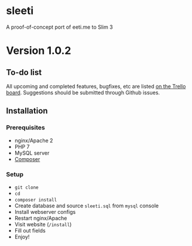 # sleeti
A proof-of-concept port of eeti.me to Slim 3

# Version 1.0.2

## To-do list
All upcoming and completed features, bugfixes, etc are listed [on the Trello board](https://trello.com/b/e5rzo48n/sleeti). Suggestions should be submitted through Github issues.

## Installation
### Prerequisites
- nginx/Apache 2
- PHP 7
- MySQL server
- [Composer](https://getcomposer.org/)

### Setup
- `git clone`
- `cd`
- `composer install`
- Create database and source `sleeti.sql` from `mysql` console
- Install webserver configs
- Restart nginx/Apache
- Visit website (`/install`)
- Fill out fields
- Enjoy!
